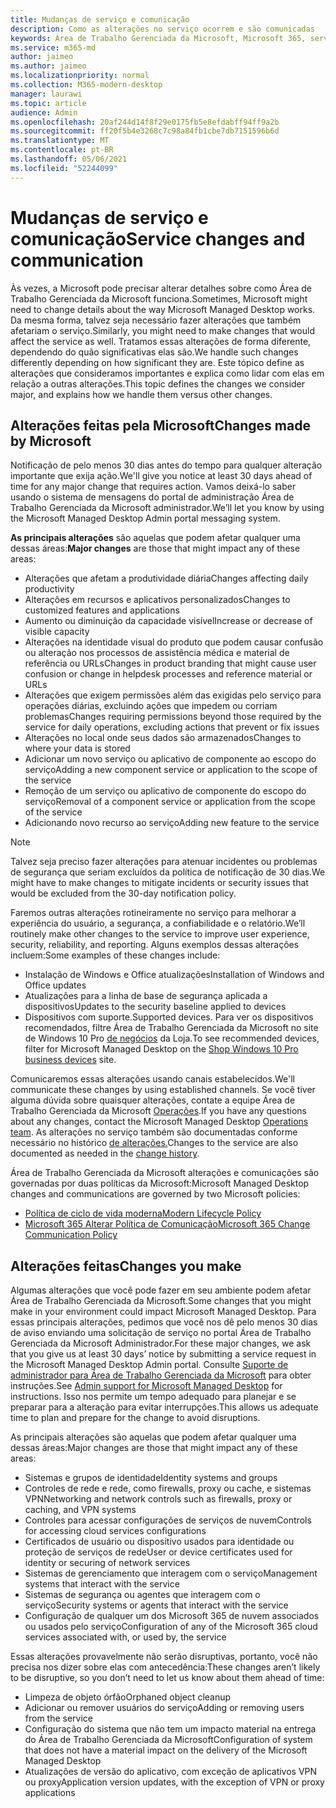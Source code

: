 ```yaml
---
title: Mudanças de serviço e comunicação
description: Como as alterações no serviço ocorrem e são comunicadas
keywords: Área de Trabalho Gerenciada da Microsoft, Microsoft 365, serviço, documentação
ms.service: m365-md
author: jaimeo
ms.author: jaimeo
ms.localizationpriority: normal
ms.collection: M365-modern-desktop
manager: laurawi
ms.topic: article
audience: Admin
ms.openlocfilehash: 20af244d14f8f29e0175fb5e8efdabff94ff9a2b
ms.sourcegitcommit: ff20f5b4e3268c7c98a84fb1cbe7db7151596b6d
ms.translationtype: MT
ms.contentlocale: pt-BR
ms.lasthandoff: 05/06/2021
ms.locfileid: "52244099"
---
```

# <a name="service-changes-and-communication"></a><span data-ttu-id="8ed53-104">Mudanças de serviço e comunicação</span><span class="sxs-lookup"><span data-stu-id="8ed53-104">Service changes and communication</span></span>

<span data-ttu-id="8ed53-105">Às vezes, a Microsoft pode precisar alterar detalhes sobre como Área de Trabalho Gerenciada da Microsoft funciona.</span><span class="sxs-lookup"><span data-stu-id="8ed53-105">Sometimes, Microsoft might need to change details about the way Microsoft Managed Desktop works.</span></span> <span data-ttu-id="8ed53-106">Da mesma forma, talvez seja necessário fazer alterações que também afetariam o serviço.</span><span class="sxs-lookup"><span data-stu-id="8ed53-106">Similarly, you might need to make changes that would affect the service as well.</span></span> <span data-ttu-id="8ed53-107">Tratamos essas alterações de forma diferente, dependendo do quão significativas elas são.</span><span class="sxs-lookup"><span data-stu-id="8ed53-107">We handle such changes differently depending on how significant they are.</span></span> <span data-ttu-id="8ed53-108">Este tópico define as alterações que consideramos importantes e explica como lidar com elas em relação a outras alterações.</span><span class="sxs-lookup"><span data-stu-id="8ed53-108">This topic defines the changes we consider major, and explains how we handle them versus other changes.</span></span>



## <a name="changes-made-by-microsoft"></a><span data-ttu-id="8ed53-109">Alterações feitas pela Microsoft</span><span class="sxs-lookup"><span data-stu-id="8ed53-109">Changes made by Microsoft</span></span>

<span data-ttu-id="8ed53-110">Notificação de pelo menos 30 dias antes do tempo para qualquer alteração importante que exija ação.</span><span class="sxs-lookup"><span data-stu-id="8ed53-110">We'll give you notice at least 30 days ahead of time for any major change that requires action.</span></span> <span data-ttu-id="8ed53-111">Vamos deixá-lo saber usando o sistema de mensagens do portal de administração Área de Trabalho Gerenciada da Microsoft administrador.</span><span class="sxs-lookup"><span data-stu-id="8ed53-111">We’ll let you know by using the Microsoft Managed Desktop Admin portal messaging system.</span></span>

<span data-ttu-id="8ed53-112">**As principais alterações** são aquelas que podem afetar qualquer uma dessas áreas:</span><span class="sxs-lookup"><span data-stu-id="8ed53-112">**Major changes** are those that might impact any of these areas:</span></span>
- <span data-ttu-id="8ed53-113">Alterações que afetam a produtividade diária</span><span class="sxs-lookup"><span data-stu-id="8ed53-113">Changes affecting daily productivity</span></span>
- <span data-ttu-id="8ed53-114">Alterações em recursos e aplicativos personalizados</span><span class="sxs-lookup"><span data-stu-id="8ed53-114">Changes to customized features and applications</span></span>
- <span data-ttu-id="8ed53-115">Aumento ou diminuição da capacidade visível</span><span class="sxs-lookup"><span data-stu-id="8ed53-115">Increase or decrease of visible capacity</span></span>
- <span data-ttu-id="8ed53-116">Alterações na identidade visual do produto que podem causar confusão ou alteração nos processos de assistência médica e material de referência ou URLs</span><span class="sxs-lookup"><span data-stu-id="8ed53-116">Changes in product branding that might cause user confusion or change in helpdesk processes and reference material or URLs</span></span>
- <span data-ttu-id="8ed53-117">Alterações que exigem permissões além das exigidas pelo serviço para operações diárias, excluindo ações que impedem ou corriam problemas</span><span class="sxs-lookup"><span data-stu-id="8ed53-117">Changes requiring permissions beyond those required by the service for daily operations, excluding actions that prevent or fix issues</span></span>
- <span data-ttu-id="8ed53-118">Alterações no local onde seus dados são armazenados</span><span class="sxs-lookup"><span data-stu-id="8ed53-118">Changes to where your data is stored</span></span>
- <span data-ttu-id="8ed53-119">Adicionar um novo serviço ou aplicativo de componente ao escopo do serviço</span><span class="sxs-lookup"><span data-stu-id="8ed53-119">Adding a new component service or application to the scope of the service</span></span>
- <span data-ttu-id="8ed53-120">Remoção de um serviço ou aplicativo de componente do escopo do serviço</span><span class="sxs-lookup"><span data-stu-id="8ed53-120">Removal of a component service or application from the scope of the service</span></span>
- <span data-ttu-id="8ed53-121">Adicionando novo recurso ao serviço</span><span class="sxs-lookup"><span data-stu-id="8ed53-121">Adding new feature to the service</span></span>

> [!NOTE]
> <span data-ttu-id="8ed53-122">Talvez seja preciso fazer alterações para atenuar incidentes ou problemas de segurança que seriam excluídos da política de notificação de 30 dias.</span><span class="sxs-lookup"><span data-stu-id="8ed53-122">We might have to make changes to mitigate incidents or security issues that would be excluded from the 30-day notification policy.</span></span>

<span data-ttu-id="8ed53-123">Faremos outras alterações rotineiramente no serviço para melhorar a experiência do usuário, a segurança, a confiabilidade e o relatório.</span><span class="sxs-lookup"><span data-stu-id="8ed53-123">We’ll routinely make other changes to the service to improve user experience, security, reliability, and reporting.</span></span> <span data-ttu-id="8ed53-124">Alguns exemplos dessas alterações incluem:</span><span class="sxs-lookup"><span data-stu-id="8ed53-124">Some examples of these changes include:</span></span>

- <span data-ttu-id="8ed53-125">Instalação de Windows e Office atualizações</span><span class="sxs-lookup"><span data-stu-id="8ed53-125">Installation of Windows and Office updates</span></span>
- <span data-ttu-id="8ed53-126">Atualizações para a linha de base de segurança aplicada a dispositivos</span><span class="sxs-lookup"><span data-stu-id="8ed53-126">Updates to the security baseline applied to devices</span></span>
- <span data-ttu-id="8ed53-127">Dispositivos com suporte.</span><span class="sxs-lookup"><span data-stu-id="8ed53-127">Supported devices.</span></span> <span data-ttu-id="8ed53-128">Para ver os dispositivos recomendados, filtre Área de Trabalho Gerenciada da Microsoft no site de Windows 10 Pro [de negócios](https://www.microsoft.com/windowsforbusiness/view-all-devices) da Loja.</span><span class="sxs-lookup"><span data-stu-id="8ed53-128">To see recommended devices, filter for Microsoft Managed Desktop on the [Shop Windows 10 Pro business devices](https://www.microsoft.com/windowsforbusiness/view-all-devices) site.</span></span>

<span data-ttu-id="8ed53-129">Comunicaremos essas alterações usando canais estabelecidos.</span><span class="sxs-lookup"><span data-stu-id="8ed53-129">We'll communicate these changes by using established channels.</span></span> <span data-ttu-id="8ed53-130">Se você tiver alguma dúvida sobre quaisquer alterações, contate a equipe Área de Trabalho Gerenciada da Microsoft [Operações](../working-with-managed-desktop/admin-support.md).</span><span class="sxs-lookup"><span data-stu-id="8ed53-130">If you have any questions about any changes, contact the Microsoft Managed Desktop [Operations team](../working-with-managed-desktop/admin-support.md).</span></span> <span data-ttu-id="8ed53-131">As alterações no serviço também são documentadas conforme necessário no histórico [de alterações.](../change-history-managed-desktop.md)</span><span class="sxs-lookup"><span data-stu-id="8ed53-131">Changes to the service are also documented as needed in the [change history](../change-history-managed-desktop.md).</span></span>

<span data-ttu-id="8ed53-132">Área de Trabalho Gerenciada da Microsoft alterações e comunicações são governadas por duas políticas da Microsoft:</span><span class="sxs-lookup"><span data-stu-id="8ed53-132">Microsoft Managed Desktop changes and communications are governed by two Microsoft policies:</span></span>
- [<span data-ttu-id="8ed53-133">Política de ciclo de vida moderna</span><span class="sxs-lookup"><span data-stu-id="8ed53-133">Modern Lifecycle Policy</span></span>](https://support.microsoft.com/help/30881/modern-lifecycle-policy)
- [<span data-ttu-id="8ed53-134">Microsoft 365 Alterar Política de Comunicação</span><span class="sxs-lookup"><span data-stu-id="8ed53-134">Microsoft 365 Change Communication Policy</span></span>](/office365/admin/manage/message-center)

## <a name="changes-you-make"></a><span data-ttu-id="8ed53-135">Alterações feitas</span><span class="sxs-lookup"><span data-stu-id="8ed53-135">Changes you make</span></span>

<span data-ttu-id="8ed53-136">Algumas alterações que você pode fazer em seu ambiente podem afetar Área de Trabalho Gerenciada da Microsoft.</span><span class="sxs-lookup"><span data-stu-id="8ed53-136">Some changes that you might make in your environment could impact Microsoft Managed Desktop.</span></span> <span data-ttu-id="8ed53-137">Para essas principais alterações, pedimos que você nos dê pelo menos 30 dias de aviso enviando uma solicitação de serviço no portal Área de Trabalho Gerenciada da Microsoft Administrador.</span><span class="sxs-lookup"><span data-stu-id="8ed53-137">For these major changes, we ask that you give us at least 30 days’ notice by submitting a service request in the Microsoft Managed Desktop Admin portal.</span></span> <span data-ttu-id="8ed53-138">Consulte [Suporte de administrador para Área de Trabalho Gerenciada da Microsoft](../working-with-managed-desktop/admin-support.md) para obter instruções.</span><span class="sxs-lookup"><span data-stu-id="8ed53-138">See [Admin support for Microsoft Managed Desktop](../working-with-managed-desktop/admin-support.md) for instructions.</span></span> <span data-ttu-id="8ed53-139">Isso nos permite um tempo adequado para planejar e se preparar para a alteração para evitar interrupções.</span><span class="sxs-lookup"><span data-stu-id="8ed53-139">This allows us adequate time to plan and prepare for the change to avoid disruptions.</span></span>

<span data-ttu-id="8ed53-140">As principais alterações são aquelas que podem afetar qualquer uma dessas áreas:</span><span class="sxs-lookup"><span data-stu-id="8ed53-140">Major changes are those that might impact any of these areas:</span></span>

- <span data-ttu-id="8ed53-141">Sistemas e grupos de identidade</span><span class="sxs-lookup"><span data-stu-id="8ed53-141">Identity systems and groups</span></span>
- <span data-ttu-id="8ed53-142">Controles de rede e rede, como firewalls, proxy ou cache, e sistemas VPN</span><span class="sxs-lookup"><span data-stu-id="8ed53-142">Networking and network controls such as firewalls, proxy or caching, and VPN systems</span></span>
- <span data-ttu-id="8ed53-143">Controles para acessar configurações de serviços de nuvem</span><span class="sxs-lookup"><span data-stu-id="8ed53-143">Controls for accessing cloud services configurations</span></span>
- <span data-ttu-id="8ed53-144">Certificados de usuário ou dispositivo usados para identidade ou proteção de serviços de rede</span><span class="sxs-lookup"><span data-stu-id="8ed53-144">User or device certificates used for identity or securing of network services</span></span>
- <span data-ttu-id="8ed53-145">Sistemas de gerenciamento que interagem com o serviço</span><span class="sxs-lookup"><span data-stu-id="8ed53-145">Management systems that interact with the service</span></span>
- <span data-ttu-id="8ed53-146">Sistemas de segurança ou agentes que interagem com o serviço</span><span class="sxs-lookup"><span data-stu-id="8ed53-146">Security systems or agents that interact with the service</span></span>
- <span data-ttu-id="8ed53-147">Configuração de qualquer um dos Microsoft 365 de nuvem associados ou usados pelo serviço</span><span class="sxs-lookup"><span data-stu-id="8ed53-147">Configuration of any of the Microsoft 365 cloud services associated with, or used by, the service</span></span>

<span data-ttu-id="8ed53-148">Essas alterações provavelmente não serão disruptivas, portanto, você não precisa nos dizer sobre elas com antecedência:</span><span class="sxs-lookup"><span data-stu-id="8ed53-148">These changes aren’t likely to be disruptive, so you don’t need to let us know about them ahead of time:</span></span>

- <span data-ttu-id="8ed53-149">Limpeza de objeto órfão</span><span class="sxs-lookup"><span data-stu-id="8ed53-149">Orphaned object cleanup</span></span>
- <span data-ttu-id="8ed53-150">Adicionar ou remover usuários do serviço</span><span class="sxs-lookup"><span data-stu-id="8ed53-150">Adding or removing users from the service</span></span>
- <span data-ttu-id="8ed53-151">Configuração do sistema que não tem um impacto material na entrega do Área de Trabalho Gerenciada da Microsoft</span><span class="sxs-lookup"><span data-stu-id="8ed53-151">Configuration of system that does not have a material impact on the delivery of the Microsoft Managed Desktop</span></span>
- <span data-ttu-id="8ed53-152">Atualizações de versão do aplicativo, com exceção de aplicativos VPN ou proxy</span><span class="sxs-lookup"><span data-stu-id="8ed53-152">Application version updates, with the exception of VPN or proxy applications</span></span>